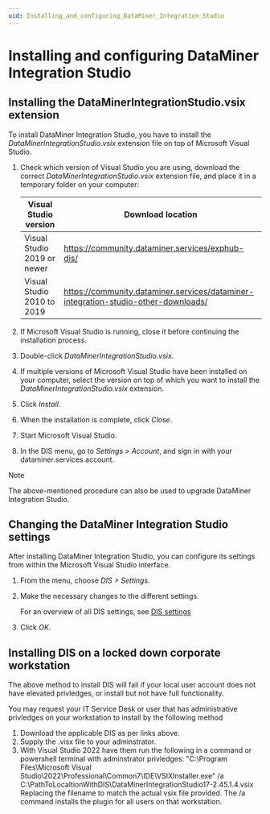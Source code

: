 ```yaml
---
uid: Installing_and_configuring_DataMiner_Integration_Studio
---
```


# Installing and configuring DataMiner Integration Studio

## Installing the DataMinerIntegrationStudio.vsix extension

To install DataMiner Integration Studio, you have to install the *DataMinerIntegrationStudio.vsix* extension file on top of Microsoft Visual Studio.

1. Check which version of Visual Studio you are using, download the correct *DataMinerIntegrationStudio.vsix* extension file, and place it in a temporary folder on your computer:

    | Visual Studio version | Download location |
    |-----------------------|-------------------|
    | Visual Studio 2019 or newer | <https://community.dataminer.services/exphub-dis/> |
    | Visual Studio 2010 to 2019  | <https://community.dataminer.services/dataminer-integration-studio-other-downloads/> |

1. If Microsoft Visual Studio is running, close it before continuing the installation process.
1. Double-click *DataMinerIntegrationStudio.vsix*.
1. If multiple versions of Microsoft Visual Studio have been installed on your computer, select the version on top of which you want to install the *DataMinerIntegrationStudio.vsix* extension.
1. Click *Install*.
1. When the installation is complete, click *Close*.
1. Start Microsoft Visual Studio.
1. In the DIS menu, go to *Settings > Account*, and sign in with your dataminer.services account.

> [!NOTE]
> The above-mentioned procedure can also be used to upgrade DataMiner Integration Studio.

## Changing the DataMiner Integration Studio settings

After installing DataMiner Integration Studio, you can configure its settings from within the Microsoft Visual Studio interface.

1. From the menu, choose *DIS \> Settings*.
1. Make the necessary changes to the different settings.

    For an overview of all DIS settings, see [DIS settings](xref:DIS_settings)

1. Click *OK*.



## Installing DIS on a locked down corporate workstation

The above method to install DIS will fail if your local user account does not have elevated privledges, or install but not have full functionality.

You may request your IT Service Desk or user that has administrative privledges on your workstation to install by the following method

1. Download the applicable DIS as per links above.
1. Supply the .visx file to your adminstrator.
1. With Visual Studio 2022 have them run the following in a command or powershell terminal with adminstrator privledges:
"C:\Program Files\Microsoft Visual Studio\2022\Professional\Common7\IDE\VSIXInstaller.exe" /a C:\PathToLocaltionWithDIS\DataMinerIntegrationStudio17-2.45.1.4.vsix
Replacing the filename to match the actual vsix file provided.   The /a command installs the plugin for all users on that workstation.
